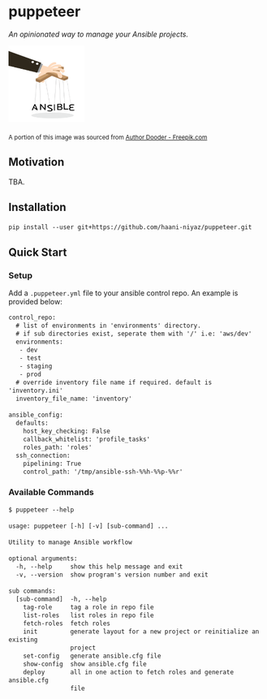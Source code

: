 # puppeteer

*An opinionated way to manage your Ansible projects.*

<img src="images/puppeteer.png" width="150" height="150">

<sub> A portion of this image was sourced from <a href="https://www.freepik.com/free-photos-vectors/business">Author Dooder - Freepik.com</a></sub>


## Motivation

TBA.

## Installation

`pip install --user git+https://github.com/haani-niyaz/puppeteer.git`


## Quick Start


### Setup

Add a `.puppeteer.yml` file to your ansible control repo. An example is provided below:

```
control_repo:
  # list of environments in 'environments' directory.
  # if sub directories exist, seperate them with '/' i.e: 'aws/dev'
  environments:
   - dev
   - test
   - staging
   - prod
  # override inventory file name if required. default is 'inventory.ini'
  inventory_file_name: 'inventory'

ansible_config:
  defaults:
    host_key_checking: False
    callback_whitelist: 'profile_tasks'
    roles_path: 'roles'
  ssh_connection:
    pipelining: True
    control_path: '/tmp/ansible-ssh-%%h-%%p-%%r'
```

### Available Commands

```
$ puppeteer --help

usage: puppeteer [-h] [-v] [sub-command] ...

Utility to manage Ansible workflow

optional arguments:
  -h, --help     show this help message and exit
  -v, --version  show program's version number and exit

sub commands:
  [sub-command]  -h, --help
    tag-role     tag a role in repo file
    list-roles   list roles in repo file
    fetch-roles  fetch roles
    init         generate layout for a new project or reinitialize an existing
                 project
    set-config   generate ansible.cfg file
    show-config  show ansible.cfg file
    deploy       all in one action to fetch roles and generate ansible.cfg
                 file 
```

